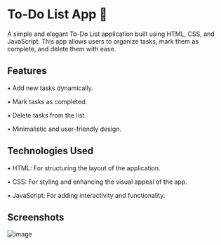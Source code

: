 # To-Do List App 📝


A simple and elegant To-Do List application built using HTML, CSS, and JavaScript. This app allows users to organize tasks, mark them as complete, and delete them with ease.

## Features
• Add new tasks dynamically.

• Mark tasks as completed.

• Delete tasks from the list.

• Minimalistic and user-friendly design.

## Technologies Used
• HTML: For structuring the layout of the application.

• CSS: For styling and enhancing the visual appeal of the app.

• JavaScript: For adding interactivity and functionality.

## Screenshots

![image](https://github.com/user-attachments/assets/1c67ed69-e2e1-4d7d-af35-904eba87cdf1)

